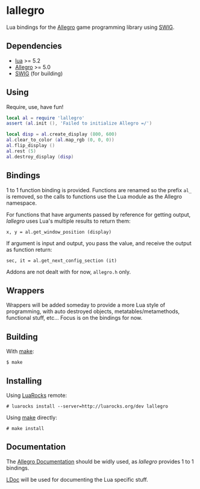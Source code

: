 lallegro
========
Lua bindings for the [Allegro](http://liballeg.org/) game programming library
using [SWIG](http://swig.org/). 


Dependencies
------------
- [lua](http://www.lua.org/) >= 5.2
- [Allegro](http://liballeg.org/) >= 5.0
- [SWIG](http://swig.org/) (for building)


Using
-----
Require, use, have fun!

```lua
local al = require 'lallegro'
assert (al.init (), 'Failed to initialize Allegro =/')

local disp = al.create_display (800, 600)
al.clear_to_color (al.map_rgb (0, 0, 0))
al.flip_display ()
al.rest (5)
al.destroy_display (disp)
```


Bindings
--------
1 to 1 function binding is provided. Functions are renamed so the prefix `al_`
is removed, so the calls to functions use the Lua module as the Allegro
namespace.

For functions that have arguments passed by reference for getting output,
_lallegro_ uses Lua's multiple results to return them:

    x, y = al.get_window_position (display)

If argument is input
and output, you pass the value, and receive the output as function return:

    sec, it = al.get_next_config_section (it)

Addons are not dealt with for now, `allegro.h` only.


Wrappers
--------
Wrappers will be added someday to provide a more Lua style of programming, with
auto destroyed objects, metatables/metamethods, functional stuff, etc...
Focus is on the bindings for now.


Building
--------
With [make](https://www.gnu.org/software/make/):

    $ make


Installing
----------
Using [LuaRocks](https://luarocks.org/) remote:

    # luarocks install --server=http://luarocks.org/dev lallegro

Using [make](https://www.gnu.org/software/make/) directly:

    # make install


Documentation
-------------
The [Allegro Documentation](http://liballeg.org/a5docs/trunk/index.html) should
be widly used, as _lallegro_ provides 1 to 1 bindings.

[LDoc](https://github.com/stevedonovan/LDoc) will be used for documenting the
Lua specific stuff.
